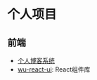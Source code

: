 # 个人项目

## 前端

- [个人博客系统](https://github.com/weisuoke/blog-system.git)
- [wu-react-ui](https://github.com/weisuoke/wu-react-ui): React组件库